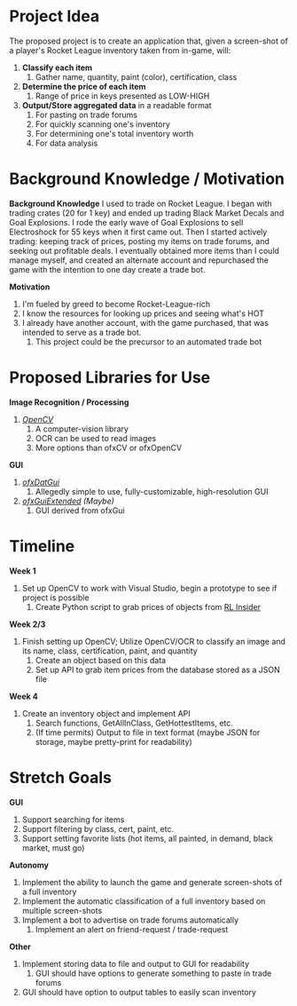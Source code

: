 # Project Idea
  The proposed project is to create an application that, given a screen-shot of a player's Rocket League inventory taken from in-game, will:

  1. **Classify each item**
     1. Gather name, quantity, paint (color), certification, class
  1. **Determine the price of each item**
     1. Range of price in keys presented as LOW-HIGH
  1. **Output/Store aggregated data** in a readable format
     1. For pasting on trade forums
     1. For quickly scanning one's inventory
     1. For determining one's total inventory worth
     1. For data analysis

# Background Knowledge / Motivation
  **Background Knowledge**
    I used to trade on Rocket League. I began with trading crates (20 for 1 key) and ended up trading Black Market Decals and Goal Explosions. I rode the early wave of Goal Explosions to sell Electroshock for 55 keys when it first came out. Then I started actively trading: keeping track of prices, posting my items on trade forums, and seeking out profitable deals. I eventually obtained more items than I could manage myself, and created an alternate account and repurchased the game with the intention to one day create a trade bot.

  **Motivation**
  1. I'm fueled by greed to become Rocket-League-rich
  1. I know the resources for looking up prices and seeing what's HOT
  1. I already have another account, with the game purchased, that was intended to serve as a trade bot.
     1. This project could be the precursor to an automated trade bot

# Proposed Libraries for Use
  **Image Recognition / Processing**
  1. *[OpenCV](https://opencv.org/)*
     1. A computer-vision library
     1. OCR can be used to read images
     1. More options than ofxCV or ofxOpenCV

  **GUI**
  1. *[ofxDatGui](http://github.com/braitsch/ofxDatGui)*
     1. Allegedly simple to use, fully-customizable, high-resolution GUI
  1. *[ofxGuiExtended](http://github.com/frauzufall/ofxGuiExtended) (Maybe)*
     1. GUI derived from ofxGui

# Timeline
  **Week 1**
  1. Set up OpenCV to work with Visual Studio, begin a prototype to see if project is possible
     1. Create Python script to grab prices of objects from  [RL Insider](https://rl.insider.gg/)

  **Week 2/3**
  1. Finish setting up OpenCV; Utilize OpenCV/OCR to classify an image and its name, class, certification, paint, and quantity
     1. Create an object based on this data
     1. Set up API to grab item prices from the database stored as a JSON file

  **Week 4**
  1. Create an inventory object and implement API
     1. Search functions, GetAllInClass, GetHottestItems, etc.
     1. (If time permits) Output to file in text format (maybe JSON for storage, maybe pretty-print for readability)

# Stretch Goals
  **GUI**
  1. Support searching for items
  1. Support filtering by class, cert, paint, etc.
  1. Support setting favorite lists (hot items, all painted, in demand, black market, must go)

  **Autonomy**
  1. Implement the ability to launch the game and generate screen-shots of a full inventory
  1. Implement the automatic classification of a full inventory based on multiple screen-shots
  1. Implement a bot to advertise on trade forums automatically
     1. Implement an alert on friend-request / trade-request

  **Other**
  1. Implement storing data to file and output to GUI for readability
      1. GUI should have options to generate something to paste in trade forums
  1. GUI should have option to output tables to easily scan inventory
